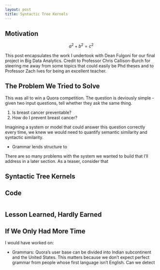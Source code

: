 ```yaml
---
layout: post
title: Syntactic Tree Kernels
---
```


## Motivation

$$a^2 + b^2 = c^2$$

This post encapsulates the work I undertook with Dean Fulgoni for our final project in Big Data Analytics. Credit to Professor Chris Callison-Burch for steering me away from some topics that could easily be Phd theses and to Professor Zach Ives for being an excellent teacher.

## The Problem We Tried to Solve

This was all to win a Quora competition. The question is deviously simple - given two input questions, tell whether they ask the same thing.

1. Is breast cancer preventable?
2. How do I prevent breast cancer?

Imagining a system or model that could answer this question correctly every time, we knew we would need to quantify semantic similarity and syntactic similarity.

- Grammar lends structure to

There are so many problems with the system we wanted to build that I’ll address in a later section. As a teaser, consider that

## Syntactic Tree Kernels

## Code

```Python

```

## Lesson Learned, Hardly Earned

## If We Only Had More Time

I would have worked on:

- Grammars: Quora’s user base can be divided into Indian subcontinent and the United States. This matters because we don’t expect perfect grammar from people whose first language isn’t English. Can we detect
